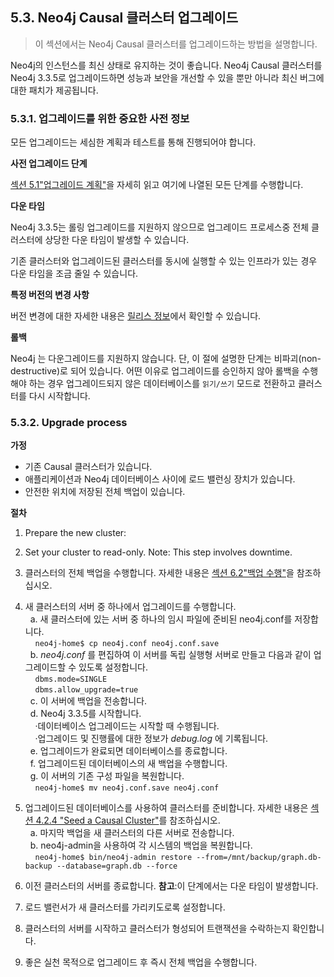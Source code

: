 ## 5.3. Neo4j Causal 클러스터 업그레이드

> 이 섹션에서는 Neo4j Causal 클러스터를 업그레이드하는 방법을 설명합니다.

Neo4j의 인스턴스를 최신 상태로 유지하는 것이 좋습니다. Neo4j Causal 클러스터를 Neo4j 3.3.5로 업그레이드하면 성능과 보안을 개선할 수 있을 뿐만 아니라 최신 버그에 대한 패치가 제공됩니다.

### 5.3.1. 업그레이드를 위한 중요한 사전 정보

모든 업그레이드는 세심한 계획과 테스트를 통해 진행되어야 합니다.

**사전 업그레이드 단계**

[섹션 5.1"업그레이드 계획"](upgrade-planning.md)을 자세히 읽고 여기에 나열된 모든 단계를 수행합니다.

**다운 타임**

Neo4j 3.3.5는 롤링 업그레이드를 지원하지 않으므로 업그레이드 프로세스중 전체 클러스터에 상당한 다운 타임이 발생할 수 있습니다.

기존 클러스터와 업그레이드된 클러스터를 동시에 실행할 수 있는 인프라가 있는 경우 다운 타임을 조금 줄일 수 있습니다.

**특정 버전의 변경 사항**

버전 변경에 대한 자세한 내용은 [릴리스 정보](https://neo4j.com/release-notes)에서 확인할 수 있습니다.

**롤백**

Neo4j 는 다운그레이드를 지원하지 않습니다. 단, 이 절에 설명한 단계는 비파괴(non-destructive)로 되어 있습니다. 어떤 이유로 업그레이드를 승인하지 않아 롤백을 수행해야 하는 경우 업그레이드되지 않은 데이터베이스를 `읽기/쓰기` 모드로 전환하고 클러스터를 다시 시작합니다.

### 5.3.2. Upgrade process

**가정**

- 기존 Causal 클러스터가 있습니다.
- 애플리케이션과 Neo4j 데이터베이스 사이에 로드 밸런싱 장치가 있습니다.
- 안전한 위치에 저장된 전체 백업이 있습니다.

**절차**

1. Prepare the new cluster:
2. Set your cluster to read-only. Note: This step involves downtime. 
3. 클러스터의 전체 백업을 수행합니다. 자세한 내용은 [섹션 6.2"백업 수행"](../backup/perform-backup.md)을 참조하십시오.
4. 새 클러스터의 서버 중 하나에서 업그레이드를 수행합니다.
<br>&nbsp;&nbsp;a. 새 클러스터에 있는 서버 중 하나의 임시 파일에 준비된 neo4j.conf를 저장합니다.
<br>&nbsp;&nbsp;&nbsp;&nbsp;```neo4j-home$ cp neo4j.conf neo4j.conf.save```
<br>&nbsp;&nbsp;b. _neo4j.conf_ 를 편집하여 이 서버를 독립 실행형 서버로 만들고 다음과 같이 업그레이드할 수 있도록 설정합니다.
<br>&nbsp;&nbsp;&nbsp;&nbsp;```dbms.mode=SINGLE```
<br>&nbsp;&nbsp;&nbsp;&nbsp;```dbms.allow_upgrade=true```
<br>&nbsp;&nbsp;c. 이 서버에 백업을 전송합니다.
<br>&nbsp;&nbsp;d. Neo4j 3.3.5를 시작합니다.
<br>&nbsp;&nbsp;&nbsp;&nbsp;&middot;데이터베이스 업그레이드는 시작할 때 수행됩니다.
<br>&nbsp;&nbsp;&nbsp;&nbsp;&middot;업그레이드 및 진행률에 대한 정보가 _debug.log_ 에 기록됩니다.
<br>&nbsp;&nbsp;e. 업그레이드가 완료되면 데이터베이스를 종료합니다.
<br>&nbsp;&nbsp;f. 업그레이드된 데이터베이스의 새 백업을 수행합니다.
<br>&nbsp;&nbsp;g. 이 서버의 기존 구성 파일을 복원합니다.
<br>&nbsp;&nbsp;&nbsp;&nbsp;```neo4j-home$ mv neo4j.conf.save neo4j.conf```

5. 업그레이드된 데이터베이스를 사용하여 클러스터를 준비합니다. 자세한 내용은 [섹션 4.2.4 "Seed a Causal Cluster"](../clustering/causal-clustering/seed-cluster.md)를 참조하십시오.
<br>&nbsp;&nbsp;a. 마지막 백업을 새 클러스터의 다른 서버로 전송합니다.
<br>&nbsp;&nbsp;b. neo4j-admin을 사용하여 각 시스템의 백업을 복원합니다.
<br>&nbsp;&nbsp;&nbsp;&nbsp;```neo4j-home$ bin/neo4j-admin restore --from=/mnt/backup/graph.db-backup --database=graph.db --force```

6. 이전 클러스터의 서버를 종료합니다. **참고**:이 단계에서는 다운 타임이 발생합니다.
7. 로드 밸런서가 새 클러스터를 가리키도로록 설정합니다.
8. 클러스터의 서버를 시작하고 클러스터가 형성되어 트랜잭션을 수락하는지 확인합니다.
9. 좋은 실천 목적으로 업그레이드 후 즉시 전체 백업을 수행합니다.

